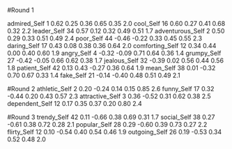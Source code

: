 #Round 1

admired_Self          1  0.62  0.25  0.36 0.65 0.35 2.0
cool_Self            16  0.60  0.27  0.41 0.68 0.32 2.2
leader_Self          34  0.57  0.12  0.32 0.49 0.51 1.7
adventurous_Self      2  0.50  0.29  0.33 0.51 0.49 2.4
poor_Self            44 -0.46 -0.22  0.33 0.45 0.55 2.3
daring_Self          17  0.43  0.08  0.38 0.36 0.64 2.0
comforting_Self      12  0.34  0.44  0.00 0.40 0.60 1.9
angry_Self            4 -0.32 -0.09  0.71 0.64 0.36 1.4
grumpy_Self          27 -0.42 -0.05  0.66 0.62 0.38 1.7
jealous_Self         32 -0.39  0.02  0.56 0.44 0.56 1.8
patient_Self         42  0.13  0.43 -0.27 0.36 0.64 1.9
mean_Self            38  0.01 -0.32  0.70 0.67 0.33 1.4
fake_Self            21 -0.14 -0.40  0.48 0.51 0.49 2.1

#Round 2
athletic_Self         2  0.20 -0.24  0.14 0.15 0.85 2.6
funny_Self           17  0.32 -0.44  0.20 0.43 0.57 2.3
attractive_Self       3  0.36 -0.52  0.31 0.62 0.38 2.5
dependent_Self       12  0.17  0.35  0.37 0.20 0.80 2.4

#Round 3
trendy_Self          42  0.11 -0.66  0.38 0.69 0.31 1.7
social_Self          38  0.27 -0.61  0.38 0.72 0.28 2.1
popular_Self         28  0.29 -0.60  0.39 0.73 0.27 2.2
flirty_Self          12  0.10 -0.54  0.40 0.54 0.46 1.9
outgoing_Self        26  0.19 -0.53  0.34 0.52 0.48 2.0

